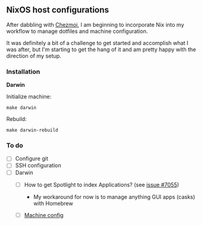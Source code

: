 ## NixOS host configurations

After dabbling with [Chezmoi](https://chezmoi.io), I am beginning to incorporate Nix into my workflow to manage dotfiles and machine configuration.

It was definitely a bit of a challenge to get started and accomplish what I was after, but I'm starting to get the hang of it and am pretty happy with the direction of my setup.

### Installation

**Darwin**

Initialize machine:
```
make darwin
```

Rebuild:
```
make darwin-rebuild
```

### To do

- [ ] Configure git
- [ ] SSH configuration
- [ ] Darwin
  - [ ] How to get Spotlight to index Applications? (see [issue #7055](https://github.com/NixOS/nix/issues/7055))
    - My workaround for now is to manage anything GUI apps (casks) with Homebrew
  - [ ] [Machine config](https://github.com/mathiasbynens/dotfiles/blob/master/.macos)

